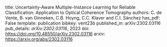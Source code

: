 title: Uncertainty-Aware Multiple-Instance Learning for Reliable Classification: Application to Optical Coherence Tomography
authors: C. de Vente, B. van Ginneken, C.B. Hoyng, C.C. Klaver and C.I. Sánchez
has_pdf: False
template: publication
bibkey: vent23b
published_in: arXiv:2302.03116
pub_details: <i>arXiv:2302.03116</i>, 2023
doi: https://doi.org/10.48550/arXiv.2302.03116
arxiv: https://arxiv.org/abs/2302.03116
